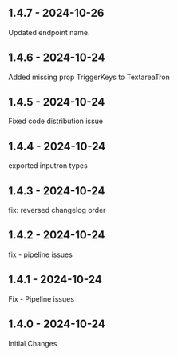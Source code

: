 ## 1.4.7 - 2024-10-26
Updated endpoint name.

## 1.4.6 - 2024-10-24
Added missing prop TriggerKeys to TextareaTron

## 1.4.5 - 2024-10-24
Fixed code distribution issue

## 1.4.4 - 2024-10-24
exported inputron types

## 1.4.3 - 2024-10-24
fix: reversed changelog order

## 1.4.2 - 2024-10-24
fix - pipeline issues

## 1.4.1 - 2024-10-24
Fix - Pipeline issues

## 1.4.0 - 2024-10-24
Initial Changes
